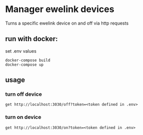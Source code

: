 # Manager ewelink devices
Turns a specific ewelink device on and off via http requests

## run with docker:

set .env values

```
docker-compose build
docker-compose up
```
## usage
### turn off device
```
get http://localhost:3030/off?token=<token defined in .env>
```

### turn on device
```
get http://localhost:3030/on?token=<token defined in .env>
```
